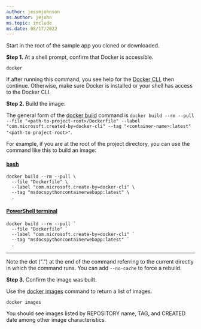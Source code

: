 ```yaml
---
author: jessmjohnson
ms.author: jejohn
ms.topic: include
ms.date: 08/17/2022
---
```


Start in the root of the sample app you cloned or downloaded.

**Step 1.** At a shell prompt, confirm that Docker is accessible.

```Docker
docker
```

If after running this command, you see help for the [Docker CLI](https://docs.docker.com/engine/reference/commandline/cli/), then continue. Otherwise, make sure Docker is installed or your shell has access to the Docker CLI.

**Step 2.** Build the image.

The general form of the [docker build](https://docs.docker.com/engine/reference/commandline/build/) command is `docker build --rm --pull --file "<path-to-project-root>/Dockerfile" --label "com.microsoft.created-by=docker-cli" --tag "<container-name>:latest" "<path-to-project-root>"`.

For example, if you are at the root of the project directory, you can use the command like this to build an image:

#### [bash](#tab/terminal-bash)

```Docker
docker build --rm --pull \
  --file "Dockerfile" \
  --label "com.microsoft.create-by=docker-cli" \
  --tag "msdocspythoncontainerwebapp:latest" \
  .
```

#### [PowerShell terminal](#tab/terminal-powershell)

```Docker
docker build --rm --pull `
  --file "Dockerfile" `
  --label "com.microsoft.create-by=docker-cli" `
  --tag "msdocspythoncontainerwebapp:latest" `
  .
```

---

Note the dot (".") at the end of the command referring to the current directly in which the command runs. You can add `--no-cache` to force a rebuild.

**Step 3.** Confirm the image was built.

Use the [docker images](https://docs.docker.com/engine/reference/commandline/images/) command to return a list of images.

```Docker
docker images
```

You should see images listed by REPOSITORY name, TAG, and CREATED date among other image characteristics.
